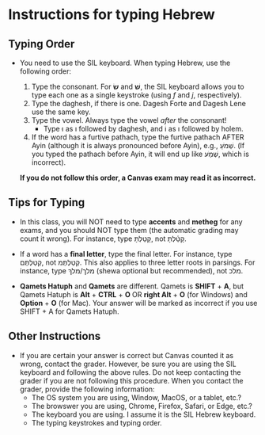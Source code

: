 # Instructions for typing Hebrew

## Typing Order
- You need to use the SIL keyboard. When typing Hebrew, use the following order:
  1. Type the consonant. For **שׂ** and **שׁ**, the SIL keyboard allows you to type each one as a single keystroke (using *f* and *j*, respectively).
  2. Type the daghesh, if there is one. Dagesh Forte and Dagesh Lene use the same key.
  3. Type the vowel. Always type the vowel *after* the consonant!
     - Type וּ as ו followed by daghesh, and וֹ as ו followed by holem.
  4. If the word has a furtive pathach, type the furtive pathach AFTER Ayin (although it is always pronounced before Ayin), e.g., שְׁמֹעַ. (If you typed the pathach before Ayin, it will end up like שְׁמַֹע, which is incorrect).‬‬‬

  **If you do not follow this order, a Canvas exam may read it as incorrect.**

## Tips for Typing
- In this class, you will NOT need to type **accents** and **metheg** for any exams, and you should NOT type them (the automatic grading may count it wrong). For instance, type קָטַלְתָּ, not קָטַ֫לְתָּ.

- If a word has a **final letter**, type the final letter. For instance, type קְטַלְתֶּם, not קְטַלְתֶּמ. This also applies to three letter roots in parsings. For instance, type מלך‫/‬מלךְ (shewa optional but recommended), not מלכ.‬‬‬

- **Qamets Hatuph** and **Qamets** are different. Qamets is **SHIFT** + **A**, but Qamets Hatuph is **Alt** + **CTRL** + **O** OR **right Alt** + **O** (for Windows) and **Option** + **O** (for Mac). Your answer will be marked as incorrect if you use SHIFT + A for Qamets Hatuph.

## Other Instructions
- If you are certain your answer is correct but Canvas counted it as wrong, contact the grader. However, be sure you are using the SIL keyboard and following the above rules. Do not keep contacting the grader if you are not following this procedure. When you contact the grader, provide the following information:
  - The OS system you are using, Window, MacOS, or a tablet, etc.?
  - The browswer you are using, Chrome, Firefox, Safari, or Edge, etc.?
  - The keyboard you are using. I assume it is the SIL Hebrew keyboard.
  - The typing keystrokes and typing order.
